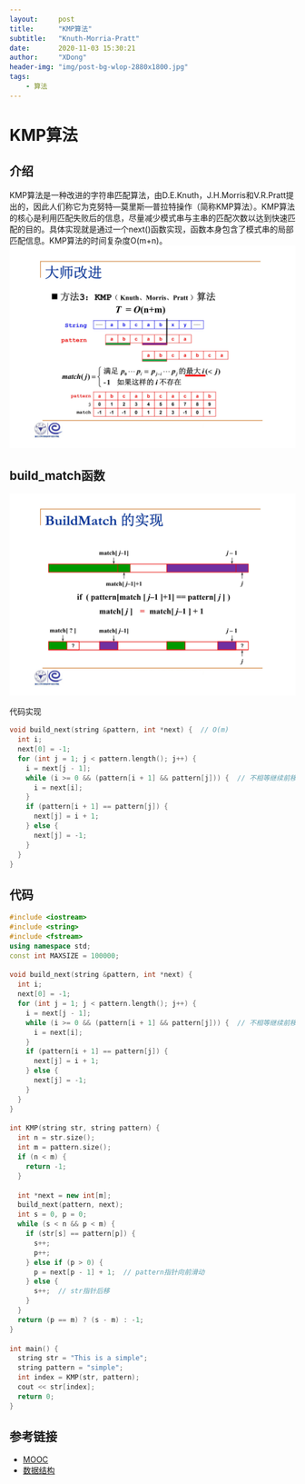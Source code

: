 ```yaml
---
layout:     post
title:      "KMP算法"
subtitle:   "Knuth-Morria-Pratt"
date:       2020-11-03 15:30:21
author:     "XDong"
header-img: "img/post-bg-wlop-2880x1800.jpg"
tags:
    - 算法
---
```



# KMP算法


## 介绍
KMP算法是一种改进的字符串匹配算法，由D.E.Knuth，J.H.Morris和V.R.Pratt提出的，因此人们称它为克努特—莫里斯—普拉特操作（简称KMP算法）。KMP算法的核心是利用匹配失败后的信息，尽量减少模式串与主串的匹配次数以达到快速匹配的目的。具体实现就是通过一个next()函数实现，函数本身包含了模式串的局部匹配信息。KMP算法的时间复杂度O(m+n)。
![](/img/algorithms/kmp-9.jpg)


## build_match函数
![](/img/algorithms/kmp-14.jpg)

代码实现
```cpp
void build_next(string &pattern, int *next) {  // O(m)
  int i;
  next[0] = -1;
  for (int j = 1; j < pattern.length(); j++) {
    i = next[j - 1];
    while (i >= 0 && (pattern[i + 1] && pattern[j])) {  // 不相等继续前移i
      i = next[i];
    }
    if (pattern[i + 1] == pattern[j]) {
      next[j] = i + 1;
    } else {
      next[j] = -1;
    }
  }
}
``` 


## 代码
```cpp
#include <iostream>
#include <string>
#include <fstream>
using namespace std;
const int MAXSIZE = 100000;

void build_next(string &pattern, int *next) {
  int i;
  next[0] = -1;
  for (int j = 1; j < pattern.length(); j++) {
    i = next[j - 1];
    while (i >= 0 && (pattern[i + 1] && pattern[j])) {  // 不相等继续前移i
      i = next[i];
    }
    if (pattern[i + 1] == pattern[j]) {
      next[j] = i + 1;
    } else {
      next[j] = -1;
    }
  }
}

int KMP(string str, string pattern) {
  int n = str.size();
  int m = pattern.size();
  if (n < m) {
    return -1;
  }

  int *next = new int[m];
  build_next(pattern, next);
  int s = 0, p = 0;
  while (s < n && p < m) {
    if (str[s] == pattern[p]) {
      s++;
      p++;
    } else if (p > 0) {
      p = next[p - 1] + 1;  // pattern指针向前滑动
    } else {
      s++;  // str指针后移
    }
  }
  return (p == m) ? (s - m) : -1;
}

int main() {
  string str = "This is a simple";
  string pattern = "simple";
  int index = KMP(str, pattern);
  cout << str[index];
  return 0;
}
```


## 参考链接
 - [MOOC](https://www.icourse163.org/course/ZJU-93001)
 - [数据结构](/pdf/KMP.pdf)